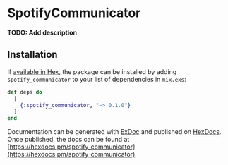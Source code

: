 # SpotifyCommunicator

**TODO: Add description**

## Installation

If [available in Hex](https://hex.pm/docs/publish), the package can be installed
by adding `spotify_communicator` to your list of dependencies in `mix.exs`:

```elixir
def deps do
  [
    {:spotify_communicator, "~> 0.1.0"}
  ]
end
```

Documentation can be generated with [ExDoc](https://github.com/elixir-lang/ex_doc)
and published on [HexDocs](https://hexdocs.pm). Once published, the docs can
be found at [https://hexdocs.pm/spotify_communicator](https://hexdocs.pm/spotify_communicator).

